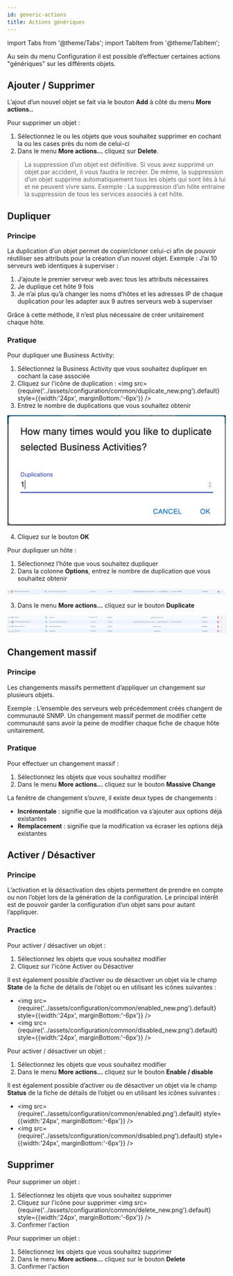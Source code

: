 ```yaml
---
id: generic-actions
title: Actions génériques
---
```

import Tabs from '@theme/Tabs';
import TabItem from '@theme/TabItem';


Au sein du menu Configuration il est possible d’effectuer certaines actions "génériques" sur les différents objets.

## Ajouter / Supprimer

L’ajout d’un nouvel objet se fait via le bouton **Add** à côté du menu **More actions..**

Pour supprimer un objet :

1. Sélectionnez le ou les objets que vous souhaitez supprimer en cochant la ou les cases près du nom de celui-ci
2. Dans le menu **More actions...** cliquez sur **Delete**.

> La suppression d’un objet est définitive. Si vous avez supprimé un objet par accident, il vous faudra le recréer. De
> même, la suppression d’un objet supprime automatiquement tous les objets qui sont liés à lui et ne peuvent vivre
> sans. Exemple : La suppression d’un hôte entraine la suppression de tous les services associés à cet hôte.

## Dupliquer

### Principe

La duplication d’un objet permet de copier/cloner celui-ci afin de pouvoir réutiliser ses attributs pour la création
d’un nouvel objet. Exemple : J’ai 10 serveurs web identiques à superviser :

1. J’ajoute le premier serveur web avec tous les attributs nécessaires
2. Je duplique cet hôte 9 fois
3. Je n’ai plus qu’à changer les noms d’hôtes et les adresses IP de chaque duplication pour les adapter aux 9 autres
  serveurs web à superviser

Grâce à cette méthode, il n’est plus nécessaire de créer unitairement chaque hôte.

### Pratique

<Tabs groupId="sync">
<TabItem value="New pages" label="New pages">

Pour dupliquer une Business Activity:

1. Sélectionnez la Business Activity que vous souhaitez dupliquer en cochant la case associée
2. Cliquez sur l'icône de duplication : <img src={require('../assets/configuration/common/duplicate_new.png').default} style={{width:'24px', marginBottom:'-6px'}} />
3. Entrez le nombre de duplications que vous souhaitez obtenir

![image](../assets/configuration/common/duplicate_objects_new.png)

4. Cliquez sur le bouton **OK**

</TabItem>
<TabItem value="Legacy pages" label="Legacy pages">

Pour dupliquer un hôte :

1. Sélectionnez l’hôte que vous souhaitez dupliquer
2. Dans la colonne **Options**, entrez le nombre de duplication que vous souhaitez obtenir

![image](../assets/configuration/common/01duplicate.png)

3. Dans le menu **More actions...** cliquez sur le bouton **Duplicate**

![image](../assets/configuration/common/01duplicateobjects.png)

</TabItem>
</Tabs>

## Changement massif

### Principe

Les changements massifs permettent d’appliquer un changement sur plusieurs objets.

Exemple : L’ensemble des serveurs web précédemment créés changent de communauté SNMP. Un changement massif permet de
modifier cette communauté sans avoir la peine de modifier chaque fiche de chaque hôte unitairement.

### Pratique

Pour effectuer un changement massif :

1. Sélectionnez les objets que vous souhaitez modifier
2. Dans le menu **More actions...** cliquez sur le bouton **Massive Change**

La fenêtre de changement s’ouvre, il existe deux types de changements :

* **Incrémentale** : signifie que la modification va s’ajouter aux options déjà existantes
* **Remplacement** : signifie que la modification va écraser les options déjà existantes

## Activer / Désactiver

### Principe

L’activation et la désactivation des objets permettent de prendre en compte ou non l’objet lors de la génération de la
configuration. Le principal intérêt est de pouvoir garder la configuration d’un objet sans pour autant l’appliquer.

### Practice

<Tabs groupId="sync">
<TabItem value="New pages" label="New pages">

Pour activer / désactiver un objet :

1. Sélectionnez les objets que vous souhaitez modifier
2. Cliquez sur l'icône Activer ou Désactiver

Il est également possible d’activer ou de désactiver un objet via le champ **State** de la fiche de détails de l’objet
ou en utilisant les icônes suivantes :

* <img src={require('../assets/configuration/common/enabled_new.png').default} style={{width:'24px', marginBottom:'-6px'}} />
* <img src={require('../assets/configuration/common/disabled_new.png').default} style={{width:'24px', marginBottom:'-6px'}} />

</TabItem>
<TabItem value="Legacy pages" label="Legacy pages">

Pour activer / désactiver un objet :

1. Sélectionnez les objets que vous souhaitez modifier
2. Dans le menu **More actions...** cliquez sur le bouton **Enable / disable**

Il est également possible d’activer ou de désactiver un objet via le champ **Status** de la fiche de détails de l’objet
ou en utilisant les icônes suivantes :

* <img src={require('../assets/configuration/common/enabled.png').default} style={{width:'24px', marginBottom:'-6px'}} />
* <img src={require('../assets/configuration/common/disabled.png').default} style={{width:'24px', marginBottom:'-6px'}} />

</TabItem>
</Tabs>

## Supprimer

<Tabs groupId="sync">
<TabItem value="New pages" label="New pages">

Pour supprimer un objet :

1. Sélectionnez les objets que vous souhaitez supprimer
2. Cliquez sur l'icône pour supprimer <img src={require('../assets/configuration/common/delete_new.png').default} style={{width:'24px', marginBottom:'-6px'}} />
3. Confirmer l'action

</TabItem>
<TabItem value="Legacy pages" label="Legacy pages">

Pour supprimer un objet :

1. Sélectionnez les objets que vous souhaitez supprimer
2. Dans le menu **More actions...** cliquez sur le bouton **Delete**
3. Confirmer l'action

</TabItem>
</Tabs>
